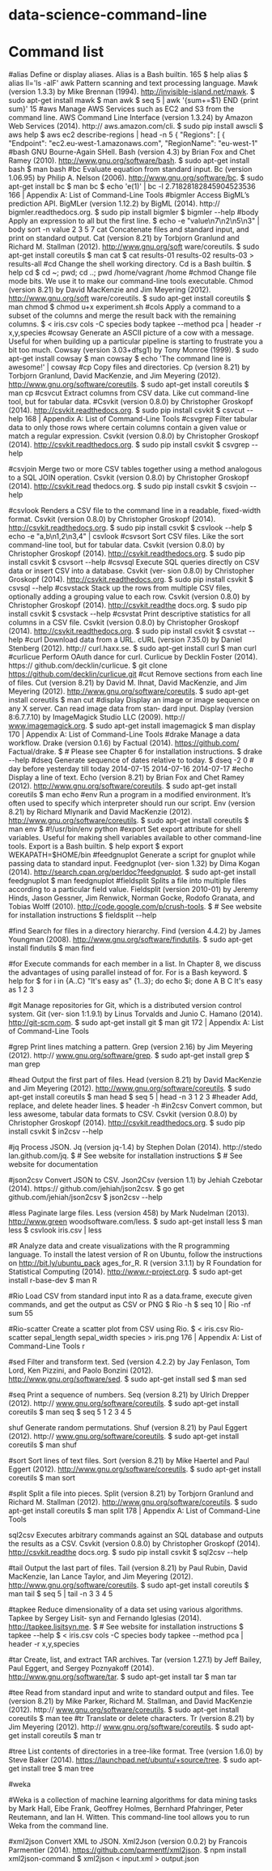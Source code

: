 # data-science-command-line

# Command list

#alias
Define or display aliases. Alias is a Bash builtin.
165
$ help alias
$ alias ll='ls -alF'
awk
Pattern scanning and text processing language. Mawk (version 1.3.3) by Mike
Brennan (1994). http://invisible-island.net/mawk.
$ sudo apt-get install mawk
$ man awk
$ seq 5 | awk '{sum+=$1} END {print sum}'
15
#aws
Manage AWS Services such as EC2 and S3 from the command line. AWS Command
Line Interface (version 1.3.24) by Amazon Web Services (2014). http://
aws.amazon.com/cli.
$ sudo pip install awscli
$ aws help
$ aws ec2 describe-regions | head -n 5
{
 "Regions": [
 {
 "Endpoint": "ec2.eu-west-1.amazonaws.com",
 "RegionName": "eu-west-1"
#bash
GNU Bourne-Again SHell. Bash (version 4.3) by Brian Fox and Chet Ramey (2010).
http://www.gnu.org/software/bash.
$ sudo apt-get install bash
$ man bash
#bc
Evaluate equation from standard input. Bc (version 1.06.95) by Philip A. Nelson
(2006). http://www.gnu.org/software/bc.
$ sudo apt-get install bc
$ man bc
$ echo 'e(1)' | bc -l
2.71828182845904523536
166 | Appendix A: List of Command-Line Tools
#bigmler
Access BigML’s prediction API. BigMLer (version 1.12.2) by BigML (2014). http://
bigmler.readthedocs.org.
$ sudo pip install bigmler
$ bigmler --help
#body
Apply an expression to all but the first line.
$ echo -e "value\n7\n2\n5\n3" | body sort -n
value
2
3
5
7
cat
Concatenate files and standard input, and print on standard output. Cat (version
8.21) by Torbjorn Granlund and Richard M. Stallman (2012). http://www.gnu.org/soft
ware/coreutils.
$ sudo apt-get install coreutils
$ man cat
$ cat results-01 results-02 results-03 > results-all
#cd
Change the shell working directory. Cd is a Bash builtin.
$ help cd
$ cd ~; pwd; cd ..; pwd
/home/vagrant
/home
#chmod
Change file mode bits. We use it to make our command-line tools executable. Chmod
(version 8.21) by David MacKenzie and Jim Meyering (2012). http://www.gnu.org/soft
ware/coreutils.
$ sudo apt-get install coreutils
$ man chmod
$ chmod u+x experiment.sh
#cols
Apply a command to a subset of the columns and merge the result back with the
remaining columns. 
$ < iris.csv cols -C species body tapkee --method pca | header -r x,y,species
#cowsay
Generate an ASCII picture of a cow with a message. Useful for when building up a
particular pipeline is starting to frustrate you a bit too much. Cowsay (version
3.03+dfsg1) by Tony Monroe (1999).
$ sudo apt-get install cowsay
$ man cowsay
$ echo 'The command line is awesome!' | cowsay
#cp
Copy files and directories. Cp (version 8.21) by Torbjorn Granlund, David
MacKenzie, and Jim Meyering (2012). http://www.gnu.org/software/coreutils.
$ sudo apt-get install coreutils
$ man cp
#csvcut
Extract columns from CSV data. Like cut command-line tool, but for tabular data.
#Csvkit (version 0.8.0) by Christopher Groskopf (2014). http://csvkit.readthedocs.org.
$ sudo pip install csvkit
$ csvcut --help
168 | Appendix A: List of Command-Line Tools
#csvgrep
Filter tabular data to only those rows where certain columns contain a given value or
match a regular expression. Csvkit (version 0.8.0) by Christopher Groskopf (2014).
http://csvkit.readthedocs.org.
$ sudo pip install csvkit
$ csvgrep --help

#csvjoin
Merge two or more CSV tables together using a method analogous to a SQL JOIN
operation. Csvkit (version 0.8.0) by Christopher Groskopf (2014). http://csvkit.read
thedocs.org.
$ sudo pip install csvkit
$ csvjoin --help

#csvlook
Renders a CSV file to the command line in a readable, fixed-width format. Csvkit
(version 0.8.0) by Christopher Groskopf (2014). http://csvkit.readthedocs.org.
$ sudo pip install csvkit
$ csvlook --help
$ echo -e "a,b\n1,2\n3,4" | csvlook
#csvsort
Sort CSV files. Like the sort command-line tool, but for tabular data. Csvkit (version
0.8.0) by Christopher Groskopf (2014). http://csvkit.readthedocs.org.
$ sudo pip install csvkit
$ csvsort --help
#csvsql
Execute SQL queries directly on CSV data or insert CSV into a database. Csvkit (ver‐
sion 0.8.0) by Christopher Groskopf (2014). http://csvkit.readthedocs.org.
$ sudo pip install csvkit
$ csvsql --help
#csvstack
Stack up the rows from multiple CSV files, optionally adding a grouping value to
each row. Csvkit (version 0.8.0) by Christopher Groskopf (2014). http://csvkit.readthe
docs.org.
$ sudo pip install csvkit
$ csvstack --help
#csvstat
Print descriptive statistics for all columns in a CSV file. Csvkit (version 0.8.0) by
Christopher Groskopf (2014). http://csvkit.readthedocs.org.
$ sudo pip install csvkit
$ csvstat --help
#curl
Download data from a URL. cURL (version 7.35.0) by Daniel Stenberg (2012). http://
curl.haxx.se.
$ sudo apt-get install curl
$ man curl
#curlicue
Perform OAuth dance for curl. Curlicue by Decklin Foster (2014). https://
github.com/decklin/curlicue.
$ git clone https://github.com/decklin/curlicue.git
#cut
Remove sections from each line of files. Cut (version 8.21) by David M. Ihnat, David
MacKenzie, and Jim Meyering (2012). http://www.gnu.org/software/coreutils.
$ sudo apt-get install coreutils
$ man cut
#display
Display an image or image sequence on any X server. Can read image data from stan‐
dard input. Display (version 8:6.7.7.10) by ImageMagick Studio LLC (2009). http://
www.imagemagick.org.
$ sudo apt-get install imagemagick
$ man display
170 | Appendix A: List of Command-Line Tools
#drake
Manage a data workflow. Drake (version 0.1.6) by Factual (2014). https://github.com/
Factual/drake.
$ # Please see Chapter 6 for installation instructions.
$ drake --help
#dseq
Generate sequence of dates relative to today.
$ dseq -2 0 # day before yesterday till today
2014-07-15
2014-07-16
2014-07-17
#echo
Display a line of text. Echo (version 8.21) by Brian Fox and Chet Ramey (2012).
http://www.gnu.org/software/coreutils.
$ sudo apt-get install coreutils
$ man echo
#env
Run a program in a modified environment. It’s often used to specify which interpreter
should run our script. Env (version 8.21) by Richard Mlynarik and David MacKenzie
(2012). http://www.gnu.org/software/coreutils.
$ sudo apt-get install coreutils
$ man env
$ #!/usr/bin/env python
#export
Set export attribute for shell variables. Useful for making shell variables available to
other command-line tools. Export is a Bash builtin.
$ help export
$ export WEKAPATH=$HOME/bin
#feedgnuplot
Generate a script for gnuplot while passing data to standard input. Feedgnuplot (ver‐
sion 1.32) by Dima Kogan (2014). http://search.cpan.org/perldoc?feedgnuplot.
$ sudo apt-get install feedgnuplot
$ man feedgnuplot
#fieldsplit
Splits a file into multiple files according to a particular field value. Fieldsplit (version
2010-01) by Jeremy Hinds, Jason Gessner, Jim Renwick, Norman Gocke, Rodofo
Granata, and Tobias Wolff (2010). http://code.google.com/p/crush-tools.
$ # See website for installation instructions
$ fieldsplit --help

#find
Search for files in a directory hierarchy. Find (version 4.4.2) by James Youngman
(2008). http://www.gnu.org/software/findutils.
$ sudo apt-get install findutils
$ man find

#for
Execute commands for each member in a list. In Chapter 8, we discuss the advantages
of using parallel instead of for. For is a Bash keyword.
$ help for
$ for i in {A..C} "It's easy as" {1..3}; do echo $i; done
A
B
C
It's easy as
1
2
3

#git
Manage repositories for Git, which is a distributed version control system. Git (ver‐
sion 1:1.9.1) by Linus Torvalds and Junio C. Hamano (2014). http://git-scm.com.
$ sudo apt-get install git
$ man git
172 | Appendix A: List of Command-Line Tools

#grep
Print lines matching a pattern. Grep (version 2.16) by Jim Meyering (2012). http://
www.gnu.org/software/grep.
$ sudo apt-get install grep
$ man grep

#head
Output the first part of files. Head (version 8.21) by David MacKenzie and Jim
Meyering (2012). http://www.gnu.org/software/coreutils.
$ sudo apt-get install coreutils
$ man head
$ seq 5 | head -n 3
1
2
3
#header
Add, replace, and delete header lines.
$ header -h
#in2csv
Convert common, but less awesome, tabular data formats to CSV. Csvkit (version
0.8.0) by Christopher Groskopf (2014). http://csvkit.readthedocs.org.
$ sudo pip install csvkit
$ in2csv --help

#jq
Process JSON. Jq (version jq-1.4) by Stephen Dolan (2014). http://stedo
lan.github.com/jq.
$ # See website for installation instructions
$ # See website for documentation

#json2csv
Convert JSON to CSV. Json2Csv (version 1.1) by Jehiah Czebotar (2014). https://
github.com/jehiah/json2csv.
$ go get github.com/jehiah/json2csv
$ json2csv --help

#less
Paginate large files. Less (version 458) by Mark Nudelman (2013). http://www.green
woodsoftware.com/less.
$ sudo apt-get install less
$ man less
$ csvlook iris.csv | less


#R
Analyze data and create visualizations with the R programming language. To install
the latest version of R on Ubuntu, follow the instructions on http://bit.ly/ubuntu_pack
ages_for_R. R (version 3.1.1) by R Foundation for Statistical Computing (2014).
http://www.r-project.org.
$ sudo apt-get install r-base-dev
$ man R

#Rio
Load CSV from standard input into R as a data.frame, execute given commands, and
get the output as CSV or PNG
$ Rio -h
$ seq 10 | Rio -nf sum
55

#Rio-scatter
Create a scatter plot from CSV using Rio.
$ < iris.csv Rio-scatter sepal_length sepal_width species > iris.png
176 | Appendix A: List of Command-Line Tools
r

#sed
Filter and transform text. Sed (version 4.2.2) by Jay Fenlason, Tom Lord, Ken Pizzini,
and Paolo Bonzini (2012). http://www.gnu.org/software/sed.
$ sudo apt-get install sed
$ man sed

#seq
Print a sequence of numbers. Seq (version 8.21) by Ulrich Drepper (2012). http://
www.gnu.org/software/coreutils.
$ sudo apt-get install coreutils
$ man seq
$ seq 5
1
2
3
4
5

shuf
Generate random permutations. Shuf (version 8.21) by Paul Eggert (2012). http://
www.gnu.org/software/coreutils.
$ sudo apt-get install coreutils
$ man shuf

#sort
Sort lines of text files. Sort (version 8.21) by Mike Haertel and Paul Eggert (2012).
http://www.gnu.org/software/coreutils.
$ sudo apt-get install coreutils
$ man sort

#split
Split a file into pieces. Split (version 8.21) by Torbjorn Granlund and Richard M.
Stallman (2012). http://www.gnu.org/software/coreutils.
$ sudo apt-get install coreutils
$ man split
178 | Appendix A: List of Command-Line Tools

sql2csv
Executes arbitrary commands against an SQL database and outputs the results as a
CSV. Csvkit (version 0.8.0) by Christopher Groskopf (2014). http://csvkit.readthe
docs.org.
$ sudo pip install csvkit
$ sql2csv --help

#tail
Output the last part of files. Tail (version 8.21) by Paul Rubin, David MacKenzie, Ian
Lance Taylor, and Jim Meyering (2012). http://www.gnu.org/software/coreutils.
$ sudo apt-get install coreutils
$ man tail
$ seq 5 | tail -n 3
3
4
5

#tapkee
Reduce dimensionality of a data set using various algorithms. Tapkee by Sergey Lisit‐
syn and Fernando Iglesias (2014). http://tapkee.lisitsyn.me.
$ # See website for installation instructions
$ tapkee --help
$ < iris.csv cols -C species body tapkee --method pca | header -r x,y,species

#tar
Create, list, and extract TAR archives. Tar (version 1.27.1) by Jeff Bailey, Paul Eggert,
and Sergey Poznyakoff (2014). http://www.gnu.org/software/tar.
$ sudo apt-get install tar
$ man tar

#tee
Read from standard input and write to standard output and files. Tee (version 8.21)
by Mike Parker, Richard M. Stallman, and David MacKenzie (2012). http://
www.gnu.org/software/coreutils.
$ sudo apt-get install coreutils
$ man tee
#tr
Translate or delete characters. Tr (version 8.21) by Jim Meyering (2012). http://
www.gnu.org/software/coreutils.
$ sudo apt-get install coreutils
$ man tr

#tree
List contents of directories in a tree-like format. Tree (version 1.6.0) by Steve Baker
(2014). https://launchpad.net/ubuntu/+source/tree.
$ sudo apt-get install tree
$ man tree

#weka

#Weka is a collection of machine learning algorithms for data mining tasks by Mark
Hall, Eibe Frank, Geoffrey Holmes, Bernhard Pfahringer, Peter Reutemann, and Ian
H. Witten. This command-line tool allows you to run Weka from the command line.


#xml2json
Convert XML to JSON. Xml2Json (version 0.0.2) by Francois Parmentier (2014).
https://github.com/parmentf/xml2json.
$ npm install xml2json-command
$ xml2json < input.xml > output.json
